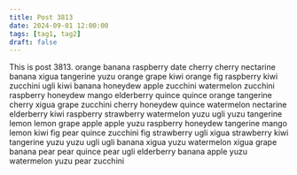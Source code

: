 ```yaml
---
title: Post 3813
date: 2024-09-01 12:00:00
tags: [tag1, tag2]
draft: false
---
```

This is post 3813.
orange
banana
raspberry
date
cherry
cherry
nectarine
banana
xigua
tangerine
yuzu
orange
grape
kiwi
orange
fig
raspberry
kiwi
zucchini
ugli
kiwi
banana
honeydew
apple
zucchini
watermelon
zucchini
raspberry
honeydew
mango
elderberry
quince
quince
orange
tangerine
cherry
xigua
grape
zucchini
cherry
honeydew
quince
watermelon
nectarine
elderberry
kiwi
raspberry
strawberry
watermelon
yuzu
ugli
yuzu
tangerine
lemon
lemon
grape
apple
apple
yuzu
raspberry
honeydew
tangerine
mango
lemon
kiwi
fig
pear
quince
zucchini
fig
strawberry
ugli
xigua
strawberry
kiwi
tangerine
yuzu
yuzu
ugli
ugli
banana
xigua
yuzu
watermelon
xigua
grape
banana
pear
pear
quince
pear
ugli
elderberry
banana
apple
yuzu
watermelon
yuzu
pear
zucchini

